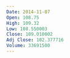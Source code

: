 ```yaml
---
Date: 2014-11-07
Open: 108.75
High: 109.32
Low: 108.550003
Close: 109.010002
Adj Close: 102.377716
Volume: 33691500
---
```

